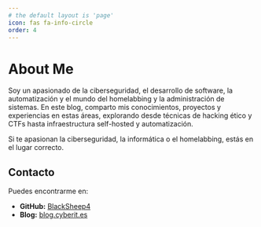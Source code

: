 ```yaml
---
# the default layout is 'page'
icon: fas fa-info-circle
order: 4
---
```


# About Me

Soy un apasionado de la ciberseguridad, el desarrollo de software, la automatización y el mundo del homelabbing y la administración de sistemas. En este blog, comparto mis conocimientos, proyectos y experiencias en estas áreas, explorando desde técnicas de hacking ético y CTFs hasta infraestructura self-hosted y automatización.

Si te apasionan la ciberseguridad, la informática o el homelabbing, estás en el lugar correcto.

## Contacto

Puedes encontrarme en:

- **GitHub:** [BlackSheep4](https://github.com/BlackSheep4)
- **Blog:** [blog.cyberit.es](https://blog.cyberit.es)

